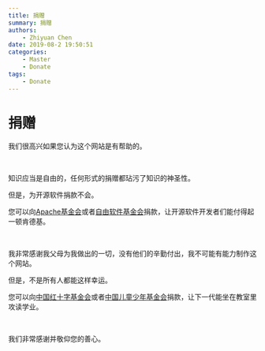 ```yaml
---
title: 捐赠
summary: 捐赠
authors:
    - Zhiyuan Chen
date: 2019-08-2 19:50:51
categories: 
    - Master
    - Donate
tags:
    - Donate
---
```


# 捐赠

我们很高兴如果您认为这个网站是有帮助的。

&nbsp;

知识应当是自由的，任何形式的捐赠都玷污了知识的神圣性。

但是，为开源软件捐款不会。

您可以向[Apache基金会](https://www.apache.org/foundation/contributing.html)或者[自由软件基金会](https://my.fsf.org/donate/)捐款，让开源软件开发者们能付得起一顿肯德基。

&nbsp;

我非常感谢我父母为我做出的一切，没有他们的辛勤付出，我不可能有能力制作这个网站。

但是，不是所有人都能这样幸运。

您可以向[中国红十字基金会](https://new.crcf.org.cn/donations/PayLove.aspx)或者[中国儿童少年基金会](http://www.cctf.org.cn/zt/cljh/)捐款，让下一代能坐在教室里攻读学业。

&nbsp;

我们非常感谢并敬仰您的善心。
